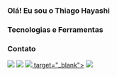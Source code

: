### Olá! Eu sou o Thiago Hayashi

### Tecnologias e Ferramentas

### Contato

<div>
<a href="https://www.linkedin.com/in/thiago-hayashi-037732109/" target="_blank"><img src="https://img.shields.io/badge/LinkedIn-0077B5?style=for-the-badge&logo=linkedin&logoColor=white" target="_blank"></a>
<a href = "mailto:contato@seu-usuário-aqui" target="_blank"><img src="https://icons8.com.br/icon/13640/ms-outlook" target="_blank"></a>
<a href = "https://www.instagram.com/shundii/" target="_blank"><img src="https://img.icons8.com/fluency/48/null/instagram-new.png"/> target="_blank"></a> 
<a href="https://www.facebook.com/Shundi.Hayashi/" target="_blank"><img src="https://icons8.com.br/icon/yGcWL8copNNQ/facebook" target="_blank"></a>   
</div>
